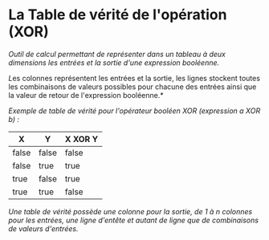 # La Table de vérité de l'opération (XOR)

*Outil de calcul permettant de représenter dans un tableau à deux dimensions les entrées et la sortie d'une expression booléenne.*

*L*es colonnes représentent les entrées et la sortie, les lignes stockent toutes les combinaisons de valeurs possibles pour chacune des entrées ainsi que la valeur de retour de l'expression booléenne.*

*Exemple de table de vérité pour l'opérateur booléen XOR (expression a XOR b) :*

|  X    | Y     | X XOR Y    |
|-------|-------|------------|
| false | false | false      |
| false | true  | true       |
| true  | false | true       |
| true  | true  | false      |

*Une table de vérité possède une colonne pour la sortie, de 1 à n colonnes pour les entrées, une ligne d'entête et autant de ligne que de combinaisons de valeurs d'entrées.*

<!-- 
console.log(true ^ true);  = False
console.log(true ^ false); = True
console.log(false ^ true); = True
console.log(false ^ false); = False -->